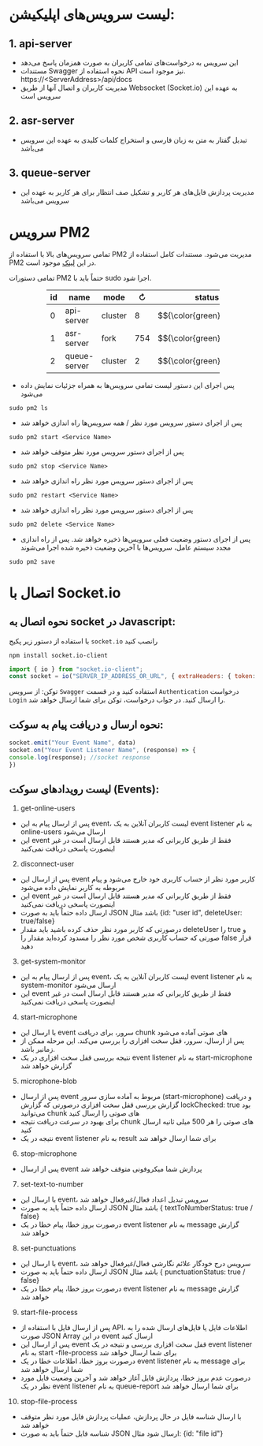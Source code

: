 <!-- language: rtl -->
# لیست سرویس‌های اپلیکیشن:

## 1. api-server

- این سرویس به درخواست‌های تمامی کاربران به صورت همزمان پاسخ می‌دهد
- مستندات Swagger نحوه استفاده از API نیز موجود است. https://\<ServerAddress\>/api/docs
- مدیریت کاربران و اتصال آنها از طریق Websocket (Socket.io) به عهده این سرویس است

## 2. asr-server
- تبدیل گفتار به متن به زبان فارسی و استخراج کلمات کلیدی به عهده این سرویس می‌باشد
## 3. queue-server
- مدیریت پردازش فایل‌های هر کاربر و تشکیل صف انتظار برای هر کاربر به عهده این سرویس می‌باشد

# سرویس PM2

تمامی سرویس‌های بالا با استفاده از PM2 مدیریت می‌شود. مستندات کامل استفاده از PM2 در این [لینک](https://pm2.keymetrics.io/docs/usage/quick-start/) موجود است.

تمامی دستورات PM2 حتماً باید با sudo اجرا شود.
<div style="margin-left: auto; margin-right: auto; width: 70%">
  
| id | name | mode | ↻ | status | cpu | memory |
| --- | --- | --- |---|---|---|---|
| 0 | api-server | cluster | 8 | $${\color{green}online}$$ | 0% | 91.7mb |
| 1 | asr-server | fork | 754 | $${\color{green}online}$$ | 0% | 3.9mb |
| 2 | queue-server | cluster | 2 | $${\color{green}online}$$ | 0% | 70.7mb |

</div>



- پس اجرای این دستور لیست تمامی سرویس‌ها به همراه جزئیات نمایش داده می‌شود
```console
sudo pm2 ls
```
- پس از اجرای دستور سرویس مورد نظر / همه سرویس‌ها راه اندازی خواهد شد
```console
sudo pm2 start <Service Name>
```
- پس از اجرای دستور سرویس مورد نظر متوقف خواهد شد
```console
sudo pm2 stop <Service Name>
```
- پس از اجرای دستور سرویس مورد نظر راه اندازی خواهد شد
```console
sudo pm2 restart <Service Name>
```
-  پس از اجرای دستور سرویس مورد نظر راه اندازی خواهد شد
```console
sudo pm2 delete <Service Name>
```
- پس از اجرای دستور وضعیت فعلی سرویس‌ها ذخیره خواهد شد. پس از راه اندازی مجدد سیستم عامل، سرویس‌ها با آخرین وضعیت ذخیره شده اجرا می‌شوند
```console
sudo pm2 save
```

# اتصال با Socket.io

## نحوه اتصال به socket در Javascript:

با استفاده از دستور زیر پکیج `socket.io` رانصب کنید

```console
npm install socket.io-client
```

```js
import { io } from "socket.io-client";
const socket = io("SERVER_IP_ADDRESS_OR_URL", { extraHeaders: { token: token, platform: "mobile-app" || "browser" }})
```

توکن: از سرویس `Swagger` استفاده کنید و در قسمت `Authentication` درخواست `Login` را ارسال کنید. در جواب درخواست، توکن برای شما ارسال خواهد شد.

## نحوه ارسال و دریافت پیام به سوکت:
```js
socket.emit("Your Event Name", data)
socket.on("Your Event Listener Name", (response) => {
console.log(response); //socket response
})
```


## لیست رویدادهای سوکت (Events):

1. get-online-users
- پس از ارسال پیام به این event، لیست کاربران آنلاین به یک event listener به نام online-users ارسال می‌شود
- این event فقط از طریق کاربرانی که مدیر هستند قابل ارسال است در غیر اینصورت پاسخی دریافت نمی‌کنید

2. disconnect-user
- پس از ارسال این event کاربر مورد نظر از حساب کاربری خود خارج می‌شود و پیام مربوطه به کاربر نمایش داده می‌شود
- این event فقط از طریق کاربرانی که مدیر هستند قابل ارسال است در غیر اینصورت پاسخی دریافت نمی‌کنید
- ارسال داده حتماً باید به صورت JSON باشد مثال {id: "user id", deleteUser: true/false}
- درصورتی که کاربر مورد نظر حذف کرده باشید باید مقدار deleteUser را true و صورتی که حساب کاربری شخص مورد نظر را مسدود کرده‌اید مقدار را false قرار دهید

3. get-system-monitor
- پس از ارسال پیام به این event، لیست کاربران آنلاین به یک event listener به نام system-monitor ارسال می‌شود
- این event فقط از طریق کاربرانی که مدیر هستند قابل ارسال است در غیر اینصورت پاسخی دریافت نمی‌کنید

4. start-microphone
- با ارسال این event سرور، برای دریافت chunk های صوتی آماده می‌شود
- پس از ارسال، سرور، قفل سخت افزاری را بررسی می‌کند. این مرحله ممکن از زمانبر باشد.
- نتیجه بررسی قفل سخت افزاری در یک event listener به نام start-microphone گزارش خواهد شد

5. microphone-blob
- پس از ارسال event مربوط به آماده سازی سرور (start-microphone) و دریافت گزارش بررسی قفل سخت افزاری درصورتی که گزارش lockChecked: true بود می‌توانید chunk های صوتی را ارسال کنید
- برای بهبود در سرعت دریافت نتیجه chunk های صوتی را هر 500 میلی ثانیه ارسال کنید
- نتیجه در یک event listener به نام result برای شما ارسال خواهد شد

6. stop-microphone
- پس از ارسال event پردازش شما میکروفونی متوقف خواهد شد

7. set-text-to-number
- با ارسال این event، سرویس تبدیل اعداد فعال/غیرفعال خواهد شد
- ارسال داده حتماً باید به صورت JSON باشد مثال { textToNumberStatus: true / false}
- درصورت بروز خطا، پیام خطا در یک event listener به نام message گزارش خواهد شد

8. set-punctuations
- با ارسال این event، سرویس درج خودگار علائم نگارشی فعال/غیرفعال خواهد شد
- ارسال داده حتماً باید به صورت JSON باشد مثال { punctuationStatus: true / false}
- درصورت بروز خطا، پیام خطا در یک event listener به نام message گزارش خواهد شد

9. start-file-process
- پس از ارسال فایل با استفاده از API، اطلاعات فایل یا فایل‌های ارسال شده را به صورت JSON Array در این event ارسال کنید
- پس از ارسال این event قفل سخت افزاری بررسی و نتیجه در یک event listener به نام start -file-process برای شما ارسال خواهد شد
- درصورت بروز خطا، اطلاعات خطا در یک event listener به نام message برای شما ارسال خواهد شد
- درصورت عدم بروز خطا، پردازش فایل آغاز خواهد شد و آخرین وضعیت فایل مورد نظر در یک event listener به نام queue-report برای شما ارسال خواهد شد

10. stop-file-process
- با ارسال شناسه فایل در حال پردازش، عملیات پردازش فایل مورد نظر متوقف خواهد شد
- شناسه فایل حتماً باید به صورت JSON ارسال شود مثال: {id: "file id"}
